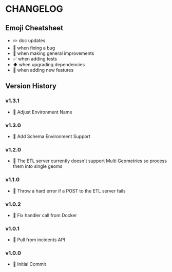 # CHANGELOG

## Emoji Cheatsheet
- :pencil2: doc updates
- :bug: when fixing a bug
- :rocket: when making general improvements
- :white_check_mark: when adding tests
- :arrow_up: when upgrading dependencies
- :tada: when adding new features

## Version History

### v1.3.1

- :tada: Adjust Environment Name

### v1.3.0

- :tada: Add Schema Environment Support

### v1.2.0

- :tada: The ETL server currently doesn't support Multi Geometries so process them into single geoms

### v1.1.0

- :rocket: Throw a hard error if a POST to the ETL server fails

### v1.0.2

- :bug: Fix handler call from Docker

### v1.0.1

- :bug: Pull from incidents API

### v1.0.0

- :tada: Initial Commit
